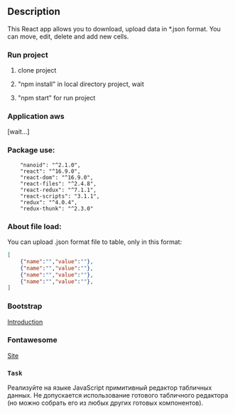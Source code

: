 ## Description

This React app allows you to download, upload data in *.json format. You can move,
edit, delete and add new cells.

### Run project

1) clone project

2) "npm install" in local directory project, wait

3) "npm start" for run project

### Application aws

[wait...]

### Package use: 
```
    "nanoid": "^2.1.0",
    "react": "^16.9.0",
    "react-dom": "^16.9.0",  
    "react-files": "^2.4.8",    
    "react-redux": "^7.1.1",   
    "react-scripts": "3.1.1",    
    "redux": "^4.0.4",   
    "redux-thunk": "^2.3.0"
```
### About file load:
You сan upload .json format file to table, only in this format:
```json
[
    {"name":"","value":""},
    {"name":"","value":""},
    {"name":"","value":""},
    {"name":"","value":""},
]
```
### Bootstrap

[Introduction](https://getbootstrap.com/docs/4.3/getting-started/introduction/)

### Fontawesome

[Site](https://fontawesome.com)

### `Task`

Реализуйте на языке JavaScript примитивный редактор табличных данных. Не допускается использование готового табличного редактора (но можно собрать его из любых других готовых компонентов).
